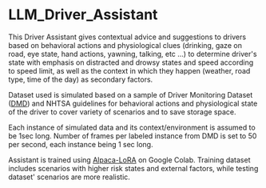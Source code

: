 # LLM_Driver_Assistant

This Driver Assistant gives contextual advice and suggestions to drivers based on behavioral actions and physiological clues (drinking, gaze on road, eye state, hand actions, yawning, talking, etc ...) to determine driver's state with emphasis on distracted and drowsy states and speed according to speed limit, as well as the context in which they happen (weather, road type, time of the day) as secondary factors. 

Dataset used is simulated based on a sample of Driver Monitoring Dataset ([DMD](https://dmd.vicomtech.org/)) and NHTSA guidelines for behavioral actions and physiological state of the driver to cover variety of scenarios and to save storage space. 

Each instance of simulated data and its context/environment is assumed to be 1sec long. Number of frames per labeled instance from DMD is set to 50 per second, each instance being 1 sec long. 

Assistant is trained using [Alpaca-LoRA](https://github.com/tloen/alpaca-lora/tree/8bb8579e403dc78e37fe81ffbb253c413007323f) on Google Colab. Training dataset includes scenarios with higher risk states and external factors, while testing dataset' scenarios are more realistic. 


